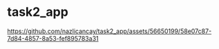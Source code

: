 # task2_app
 


https://github.com/nazlicancay/task2_app/assets/56650199/58e07c87-7d84-4857-8a53-fef895783a31

